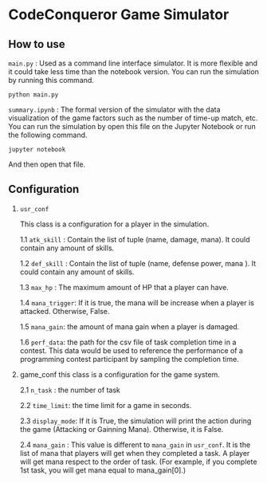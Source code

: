 # CodeConqueror Game Simulator

## How to use 

```main.py``` :  Used as a command line interface simulator. It is more flexible and it could take less time than the notebook version. You can run the simulation by running this command.

``` 
python main.py
```

```summary.ipynb``` : The formal version of the simulator with the data visualization of the game factors such as the number of time-up match, etc. You can run the simulation by open this file on the Jupyter Notebook or run the following command.
```
jupyter notebook
```
And then open that file.

## Configuration 

1. ```usr_conf```
       
    This class is a configuration for a player in the simulation. 

    1.1 ```atk_skill``` : Contain the list of tuple (name, damage, mana). It could contain any amount of skills.

    1.2 ```def_skill``` : 
       Contain the list of tuple (name, defense power, mana ). It could contain any amount of skills.

    1.3 ```max_hp``` : 
       The maximum amount of HP that a player can have.

    1.4 ```mana_trigger```:
       If it is true, the mana will be increase when a player is attacked. Otherwise, False.

    1.5 ```mana_gain```: 
       the amount of mana gain when a player is damaged.

    1.6 ```perf_data```:
       the path for the csv file of task completion time in a contest. This data would be used to reference the performance of a programming contest participant by sampling the completion time.

2. game_conf
        this class is a configuration for the game system.
        
    2.1 ```n_task``` : the number of task 

    2.2 ```time_limit```: the time limit for a game in seconds.

    2.3 ```display_mode```: 
        If it is True, the simulation will print the action during the game (Attacking or Gainning Mana). Otherwise, it is False.

    2.4 ```mana_gain``` : This value is different to ```mana_gain``` in ```usr_conf```. It is the list of mana that players will get when they completed a task. A player will get mana respect to the order of task. (For example, if you complete 1st task, you will get mana equal to mana_gain[0].)




